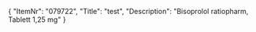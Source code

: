 {
  "ItemNr": "079722",
  "Title": "test",
  "Description": "Bisoprolol ratiopharm, Tablett 1,25 mg"
}